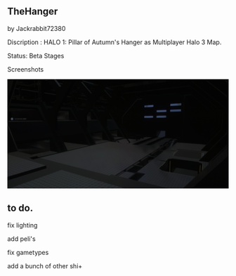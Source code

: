## TheHanger

by Jackrabbit72380

Discription : HALO 1: Pillar of Autumn's Hanger as Multiplayer Halo 3 Map.

Status: Beta Stages

Screenshots

![Screenshot](https://github.com/jackrabbit72380/Ho4kmmm/blob/master/common/H3EK/tags/levels/multi/thehanger/preview.jpg)

## to do.

fix lighting

add peli's

fix gametypes

add a bunch of other shi+
